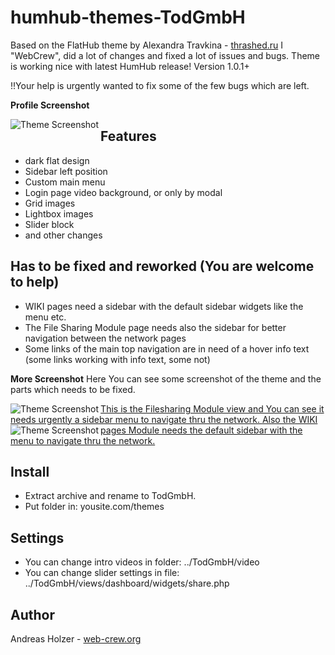 #  humhub-themes-TodGmbH
Based on the FlatHub theme by Alexandra Travkina - [thrashed.ru](http://thrashed.ru)
I "WebCrew", did a lot of changes and fixed a lot of issues and bugs. 
Theme is working nice with latest HumHub release! Version 1.0.1+

!!Your help is urgently wanted to fix some of the few bugs which are left.



**Profile Screenshot**


<a href="http://todgmbh.de">
    <img src="https://github.com/WebCrew/TodGmbH-HumHub-Theme/blob/master/profile.png?raw=true" alt="Theme Screenshot"
         title="HumHub TodGmbH Theme - Profile View" align="left" />
</a>




## Features
- dark flat design
- Sidebar left position
- Custom main menu
- Login page video background, or only by modal
- Grid images
- Lightbox images
- Slider block
- and other changes



## Has to be fixed and reworked (You are welcome to help)
- WIKI pages need a sidebar with the default sidebar widgets like the menu etc.
- The File Sharing Module page needs also the sidebar for better navigation between the network pages
- Some links of the main top navigation are in need of a hover info text (some links working with info text, some not)



**More Screenshot**
Here You can see some screenshot of the theme and the parts which needs to be fixed.


<a href="http://web-crew.org">
    <img src="https://github.com/WebCrew/TodGmbH-HumHub-Theme/blob/master/filesharing.png?raw=true" alt="Theme Screenshot"
         title="HumHub TodGmbH Theme - Filesharing View" align="left" />This is the Filesharing Module view and You can see it needs urgently a sidebar menu to navigate thru the network.
</a>



<a href="http://todgmbh.de">
    <img src="https://github.com/WebCrew/TodGmbH-HumHub-Theme/blob/master/wiki.png?raw=true" alt="Theme Screenshot"
         title="HumHub TodGmbH Theme - WIKI View" align="left" />Also the WIKI pages Module needs the default sidebar with the menu to navigate thru the network.
</a>



## Install
- Extract archive and rename to TodGmbH.
- Put folder in: yousite.com/themes



## Settings
- You can change intro videos in folder: ../TodGmbH/video
- You can change slider settings in file: ../TodGmbH/views/dashboard/widgets/share.php



## Author
Andreas Holzer - [web-crew.org](http://web-crew.org)
